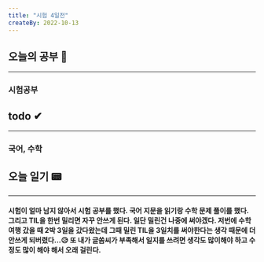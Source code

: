 ```yaml
---
title: "시험 4일전"
createBy: 2022-10-13
---
```

## 오늘의 공부 🎉
---
### 시험공부

## todo ✔
---
### 국어, 수학

## 오늘 일기 📟
---
#### 시험이 얼마 남지 않아서 시험 공부를 했다. 국어 지문을 읽기랑 수학 문제 풀이를 했다. 그리고 TIL을 한번 밀리면 자꾸 안쓰게 된다. 일단 밀린건 나중에 써야겠다. 저번에 수학여행 갔을 때 2박 3일을 갔다왔는데 그때 밀린 TIL을 3일치를 써야한다는 생각 때문에 더 안쓰게 되버렸다...😥 또 내가 글쏨씨가 부족해서 일지를 쓰려면 생각도 많이해야 하고 수정도 많이 해야 해서 오래 걸린다.
<Comment/>